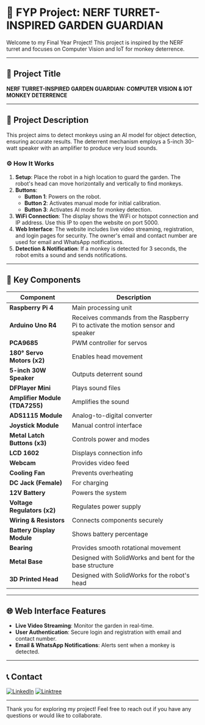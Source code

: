 # 🚀 FYP Project: NERF TURRET-INSPIRED GARDEN GUARDIAN

Welcome to my Final Year Project! This project is inspired by the NERF turret and focuses on Computer Vision and IoT for monkey deterrence.

---

## 🌟 Project Title

**NERF TURRET-INSPIRED GARDEN GUARDIAN: COMPUTER VISION & IOT MONKEY DETERRENCE**

---

## 📜 Project Description

This project aims to detect monkeys using an AI model for object detection, ensuring accurate results. The deterrent mechanism employs a 5-inch 30-watt speaker with an amplifier to produce very loud sounds.

### ⚙️ How It Works

1. **Setup**: Place the robot in a high location to guard the garden. The robot's head can move horizontally and vertically to find monkeys.
2. **Buttons**:
    - **Button 1**: Powers on the robot.
    - **Button 2**: Activates manual mode for initial calibration.
    - **Button 3**: Activates AI mode for monkey detection.
3. **WiFi Connection**: The display shows the WiFi or hotspot connection and IP address. Use this IP to open the website on port 5000.
4. **Web Interface**: The website includes live video streaming, registration, and login pages for security. The owner's email and contact number are used for email and WhatsApp notifications.
5. **Detection & Notification**: If a monkey is detected for 3 seconds, the robot emits a sound and sends notifications.

---

## 🔧 Key Components

| Component                     | Description                                                |
|-------------------------------|------------------------------------------------------------|
| **Raspberry Pi 4**            | Main processing unit                                       |
| **Arduino Uno R4**            | Receives commands from the Raspberry Pi to activate the motion sensor and speaker |
| **PCA9685**                   | PWM controller for servos                                  |
| **180° Servo Motors (x2)**    | Enables head movement                                      |
| **5-inch 30W Speaker**        | Outputs deterrent sound                                    |
| **DFPlayer Mini**             | Plays sound files                                          |
| **Amplifier Module (TDA7255)**| Amplifies the sound                                        |
| **ADS1115 Module**            | Analog-to-digital converter                                |
| **Joystick Module**           | Manual control interface                                   |
| **Metal Latch Buttons (x3)**  | Controls power and modes                                   |
| **LCD 1602**                  | Displays connection info                                   |
| **Webcam**                    | Provides video feed                                        |
| **Cooling Fan**               | Prevents overheating                                       |
| **DC Jack (Female)**          | For charging                                               |
| **12V Battery**               | Powers the system                                          |
| **Voltage Regulators (x2)**   | Regulates power supply                                     |
| **Wiring & Resistors**        | Connects components securely                               |
| **Battery Display Module**    | Shows battery percentage                                   |
| **Bearing**                   | Provides smooth rotational movement                        |
| **Metal Base**                | Designed with SolidWorks and bent for the base structure   |
| **3D Printed Head**           | Designed with SolidWorks for the robot's head              |

---

## 🌐 Web Interface Features

- **Live Video Streaming**: Monitor the garden in real-time.
- **User Authentication**: Secure login and registration with email and contact number.
- **Email & WhatsApp Notifications**: Alerts sent when a monkey is detected.

---

## 📞 Contact

[![LinkedIn](https://img.shields.io/badge/LinkedIn-Connect-blue)](https://www.linkedin.com/in/muhammad-ammar-yaseer-azizan-48b28a235/)
[![Linktree](https://img.shields.io/badge/Linktree-Visit-green)](https://linktr.ee/ammarysr)

---

Thank you for exploring my project! Feel free to reach out if you have any questions or would like to collaborate.
